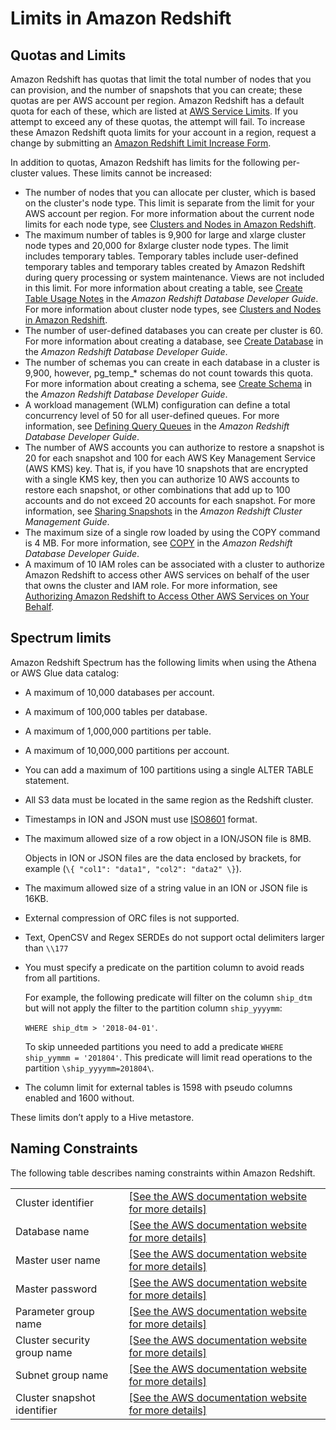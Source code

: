 # Limits in Amazon Redshift<a name="amazon-redshift-limits"></a>

## Quotas and Limits<a name="amazon-redshift-limits-quota"></a>

Amazon Redshift has quotas that limit the total number of nodes that you can provision, and the number of snapshots that you can create; these quotas are per AWS account per region\. Amazon Redshift has a default quota for each of these, which are listed at [AWS Service Limits](https://docs.aws.amazon.com/general/latest/gr/aws_service_limits.html#limits_redshift)\. If you attempt to exceed any of these quotas, the attempt will fail\. To increase these Amazon Redshift quota limits for your account in a region, request a change by submitting an [Amazon Redshift Limit Increase Form](https://console.aws.amazon.com/support/home#/case/create?issueType=service-limit-increase&limitType=service-code-redshift)\. 

In addition to quotas, Amazon Redshift has limits for the following per\-cluster values\. These limits cannot be increased:
+ The number of nodes that you can allocate per cluster, which is based on the cluster's node type\. This limit is separate from the limit for your AWS account per region\. For more information about the current node limits for each node type, see [Clusters and Nodes in Amazon Redshift](working-with-clusters.md#rs-about-clusters-and-nodes)\. 
+ The maximum number of tables is 9,900 for large and xlarge cluster node types and 20,000 for 8xlarge cluster node types\. The limit includes temporary tables\. Temporary tables include user\-defined temporary tables and temporary tables created by Amazon Redshift during query processing or system maintenance\. Views are not included in this limit\. For more information about creating a table, see [Create Table Usage Notes](https://docs.aws.amazon.com/redshift/latest/dg/r_CREATE_TABLE_usage.html) in the *Amazon Redshift Database Developer Guide*\. For more information about cluster node types, see [Clusters and Nodes in Amazon Redshift](working-with-clusters.md#rs-about-clusters-and-nodes)\.
+ The number of user\-defined databases you can create per cluster is 60\. For more information about creating a database, see [Create Database](https://docs.aws.amazon.com/redshift/latest/dg/r_CREATE_DATABASE.html) in the *Amazon Redshift Database Developer Guide*\.
+ The number of schemas you can create in each database in a cluster is 9,900, however, pg\_temp\_\* schemas do not count towards this quota\. For more information about creating a schema, see [Create Schema](https://docs.aws.amazon.com/redshift/latest/dg/r_CREATE_SCHEMA.html) in the *Amazon Redshift Database Developer Guide*\.
+ A workload management \(WLM\) configuration can define a total concurrency level of 50 for all user\-defined queues\. For more information, see [Defining Query Queues](https://docs.aws.amazon.com/redshift/latest/dg/cm-c-defining-query-queues.html) in the *Amazon Redshift Database Developer Guide*\.
+ The number of AWS accounts you can authorize to restore a snapshot is 20 for each snapshot and 100 for each AWS Key Management Service \(AWS KMS\) key\. That is, if you have 10 snapshots that are encrypted with a single KMS key, then you can authorize 10 AWS accounts to restore each snapshot, or other combinations that add up to 100 accounts and do not exceed 20 accounts for each snapshot\. For more information, see [Sharing Snapshots](working-with-snapshots.md#working-with-snapshot-share-snapshot) in the *Amazon Redshift Cluster Management Guide*\.
+ The maximum size of a single row loaded by using the COPY command is 4 MB\. For more information, see [COPY](https://docs.aws.amazon.com/redshift/latest/dg/r_COPY.html) in the *Amazon Redshift Database Developer Guide*\. 
+ A maximum of 10 IAM roles can be associated with a cluster to authorize Amazon Redshift to access other AWS services on behalf of the user that owns the cluster and IAM role\. For more information, see [Authorizing Amazon Redshift to Access Other AWS Services on Your Behalf](authorizing-redshift-service.md)\.

## Spectrum limits<a name="amazon-redshift-limits-spectrum"></a>

Amazon Redshift Spectrum has the following limits when using the Athena or AWS Glue data catalog:
+ A maximum of 10,000 databases per account\.
+ A maximum of 100,000 tables per database\.
+ A maximum of 1,000,000 partitions per table\.
+ A maximum of 10,000,000 partitions per account\.
+ You can add a maximum of 100 partitions using a single ALTER TABLE statement\.
+ All S3 data must be located in the same region as the Redshift cluster\. 
+ Timestamps in ION and JSON must use [ISO8601](https://www.iso.org/iso-8601-date-and-time-format.html) format\. 
+ The maximum allowed size of a row object in a ION/JSON file is 8MB\. 

  Objects in ION or JSON files are the data enclosed by brackets, for example \(`\{ "col1": "data1", "col2": "data2" \}`\)\.
+ The maximum allowed size of a string value in an ION or JSON file is 16KB\. 
+ External compression of ORC files is not supported\. 
+ Text, OpenCSV and Regex SERDEs do not support octal delimiters larger than `\\177` 
+ You must specify a predicate on the partition column to avoid reads from all partitions\. 

  For example, the following predicate will filter on the column `ship_dtm` but will not apply the filter to the partition column `ship_yyyymm`:

  `WHERE ship_dtm > '2018-04-01'`\.

  To skip unneeded partitions you need to add a predicate `WHERE ship_yymmm = '201804'`\. This predicate will limit read operations to the partition `\ship_yyyymm=201804\`\.
+ The column limit for external tables is 1598 with pseudo columns enabled and 1600 without\. 

These limits don’t apply to a Hive metastore\.

## Naming Constraints<a name="amazon-redshift-limits-naming"></a>

 The following table describes naming constraints within Amazon Redshift\. 


|  |  | 
| --- |--- |
| Cluster identifier |  [\[See the AWS documentation website for more details\]](http://docs.aws.amazon.com/redshift/latest/mgmt/amazon-redshift-limits.html)  | 
|  Database name  |  [\[See the AWS documentation website for more details\]](http://docs.aws.amazon.com/redshift/latest/mgmt/amazon-redshift-limits.html)  | 
|  Master user name  |  [\[See the AWS documentation website for more details\]](http://docs.aws.amazon.com/redshift/latest/mgmt/amazon-redshift-limits.html)  | 
|  Master password  |  [\[See the AWS documentation website for more details\]](http://docs.aws.amazon.com/redshift/latest/mgmt/amazon-redshift-limits.html)  | 
|  Parameter group name  |  [\[See the AWS documentation website for more details\]](http://docs.aws.amazon.com/redshift/latest/mgmt/amazon-redshift-limits.html)  | 
|  Cluster security group name  |  [\[See the AWS documentation website for more details\]](http://docs.aws.amazon.com/redshift/latest/mgmt/amazon-redshift-limits.html)  | 
|  Subnet group name  |  [\[See the AWS documentation website for more details\]](http://docs.aws.amazon.com/redshift/latest/mgmt/amazon-redshift-limits.html)  | 
|  Cluster snapshot identifier  |  [\[See the AWS documentation website for more details\]](http://docs.aws.amazon.com/redshift/latest/mgmt/amazon-redshift-limits.html)  | 